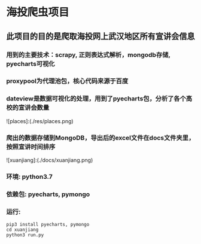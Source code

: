 # 海投爬虫项目
## 此项目的目的是爬取海投网上武汉地区所有宣讲会信息
### 用到的主要技术：scrapy, 正则表达式解析，mongodb存储, pyecharts可视化
### proxypool为代理池包，核心代码来源于百度
### dateview是数据可视化的处理，用到了pyecharts包，分析了各个高校的宣讲会数量
![places]:(./res/places.png)
### 爬出的数据存储到MongoDB，导出后的excel文件在docs文件夹里，按照宣讲时间排序
![xuanjiang]:(./docs/xuanjiang.png)

### 环境: python3.7
### 依赖包: pyecharts, pymongo

### 运行:
    pip3 install pyecharts, pymongo
    cd xuanjiang
    python3 run.py